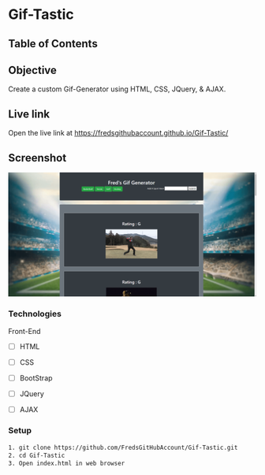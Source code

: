 # Gif-Tastic

## Table of Contents 

## Objective 

Create a custom Gif-Generator using HTML, CSS, JQuery, & AJAX.

## Live link
Open the live link at https://fredsgithubaccount.github.io/Gif-Tastic/

## Screenshot
![Screenshot](/assets/images/gif-tastic.png)


### Technologies
Front-End
- [ ] HTML
- [ ] CSS
- [ ] BootStrap
- [ ] JQuery
- [ ] AJAX


### Setup 
```
1. git clone https://github.com/FredsGitHubAccount/Gif-Tastic.git
2. cd Gif-Tastic
3. Open index.html in web browser

```
